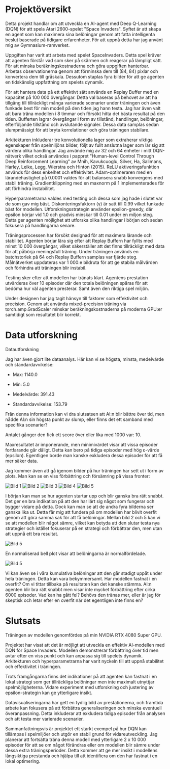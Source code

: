# Projektöversikt

Detta projekt handlar om att utveckla en AI-agent med Deep Q-Learning (DQN) för att spela Atari 2600-spelet "Space Invaders". Syftet är att skapa en agent som kan maximera sina belöningar genom att fatta intelligenta beslut baserade på tidigare erfarenheter. För att uppnå detta har jag använt mig av Gymnasium-ramverket.

Uppgiften har varit att arbeta med spelet SpaceInvaders. Detta spel kräver att agenten förstår vad som sker på skärmen och reagerar på lämpligt sätt. För att minska beräkningskostnaderna och göra uppgiften hanterbar. Arbetas observationerna genom att förminska dem till (84, 84) pixlar och konvertera dem till gråskala. Dessutom staplas fyra bilder för att ge agenten en tidskänslig uppfattning om spelets dynamik.

För att hantera data på ett effektivt sätt används en Replay Buffer med en kapacitet på 100 000 övergångar. Detta val baseras på behovet av att ha tillgång till tillräckligt många varierade scenarier under träningen och även funkade best för min modell på den tiden jag hann testa. Jag har även valt att bara träna modellen i 8 timmar och försökt hitta det bästa resultat på den tiden. Bufferten lagrar övergångar i form av tillstånd, handlingar, belöningar, efterföljande tillstånd och avslutande signaler. Dessa data samplas sedan slumpmässigt för att bryta korrelationer och göra träningen stabilare.

Arkitekturen inkluderar tre konvolutionella lager som extraherar viktiga egenskaper från spelmiljöns bilder, följt av fullt anslutna lager som lär sig att värdera olika handlingar. Jag använde mig av 32 och 64 enheter i mitt DQN-nätverk vilket också användes i pappret "Human-level Control Through Deep Reinforcement Learning" av Mnih, Kavukcuoglu, Silver, Ha, Salimans, Harley, Leike, Legg, Wierstra och Hinton (2015). ReLU aktiveringsfunktion används för dess enkelhet och effektivitet. Adam-optimeraren med en lärandehastighet på 0.0001 valdes för att balansera snabb konvergens med stabil träning. Gradientklippning med en maxnorm på 1 implementerades för att förhindra instabilitet.

Hyperparametrarna valdes med testing och dessa som jag hade i slutet var de som gav mig bäst. Diskonteringsfaktorn (γ) är satt till 0.99 vilket funkade bäst för modellen. Utforskningsstrategin använder epsilon-greedy, där epsilon börjar vid 1.0 och gradvis minskar till 0.01 under en miljon steg. Detta ger agenten möjlighet att utforska olika handlingar i början och sedan fokusera på handlingarna senare.

Träningsprocessen har försökt designad för att maximera lärande och stabilitet. Agenten börjar lära sig efter att Replay Buffern har fyllts med minst 10 000 övergångar, vilket säkerställer att det finns tillräckligt med data för att påbörja meningsfull träning. Under träningen används en batchstorlek på 64 och Replay Buffern samplas var fjärde steg. Målnätverket uppdateras var 1 000:e bildruta för att ge stabila målvärden och förhindra att träningen blir instabil.

Testing sker efter att modellen har tränats klart. Agentens prestation utvärderas över 10 episoder där den totala belöningen spåras för att bedöma hur väl agenten presterar. Samt även den riktiga spel miljön.

Under designen har jag tagit hänsyn till faktorer som effektivitet och precision. Genom att använda mixed-precision träning via torch.amp.GradScaler minskar beräkningskostnaderna på moderna GPU:er samtidigt som resultatet blir korrekt.


# Data utforskning
Datautforskning

Jag har även gjort lite dataanalys. Här kan vi se högsta, minsta, medelvärde och standardavvikelse:

- Max: 1140.0

- Min: 5.0

- Medelvärde: 391.43

- Standardavvikelse: 153.79

Från denna information kan vi dra slutsatsen att AI:n blir bättre över tid, men nådde AI:n sin högsta punkt av slump, eller finns det ett samband med specifika scenarier?

Antalet gånger den fick ett score över eller lika med 1000 var: 10.

Maxresultatet är imponerande, men minimivärdet visar att vissa episoder fortfarande går dåligt. Detta kan bero på tidiga episoder med hög ε-värde (epsilon). Egentligen borde man kanske exkludera dessa episoder för att få mer säker data.

Jag kommer även att gå igenom bilder på hur träningen har sett ut i form av plots. Man kan se en viss förbättring och försämring på vissa fronter:

![Bild 1](data/rewards_episodes_1_to_2000.png)
![Bild 2](data/rewards_episodes_2001_to_4000.png)
![Bild 3](data/rewards_episodes_4001_to_6000.png)
![Bild 4](data/rewards_episodes_6001_to_8000.png)
![Bild 5](data/rewards_episodes_8001_to_10000.png)

I början kan man se hur agenten startar upp och blir ganska bra rätt snabbt. Det ger en bra indikation på att den har lärt sig något som fungerar och bygger vidare på detta. Dock kan man se att de andra fyra bilderna ser ganska lika ut. Detta får mig att fundera på om modellen har blivit overfit genom att göra samma sak för att få belöningar. Mellan bild 2 och 5 kan vi se att modellen blir något sämre, vilket kan betyda att den slutar testa nya strategier och istället fokuserar på en strategi och förbättrar den, men utan att uppnå ett bra resultat.

![Bild 5](data/normalfördelning.png)

En normaliserad bell plot visar att belöningarna är normalfördelade.

![Bild 5](data/kumulativ_fördelning.png)

Vi kan även se i våra kumulativa belöningar att den går stadigt uppåt under hela träningen. Detta kan vara bekymmersamt. Har modellen fastnat i en overfit? Om vi tittar tillbaka på resultaten kan det kanske stämma. AI:n agenten blir bra rätt snabbt men visar inte mycket förbättring efter cirka 6000 episoder. Vad kan ha gått fel? Behövs den tränas mer, eller är jag för skeptisk och letar efter en overfit när det egentligen inte finns en?

# Slutsats

Träningen av modellen genomfördes på min NVIDIA RTX 4080 Super GPU.

Projektet har visat att det är möjligt att utveckla en effektiv AI-modellen med DQN för Space Invaders. Modellen demonstrerar förbättring över tid men avtar efter en viss punkt och kan anpassa sig till spelets dynamik. Arkitekturen och hyperparametrarna har varit nyckeln till att uppnå stabilitet och effektivitet i träningen.

Trots framgångarna finns det indikationer på att agenten kan fastnat i en lokal strategi som ger tillräckliga belöningar men inte maximalt utnyttjar spelmöjligheterna. Vidare experiment med utforskning och justering av epsilon-strategin kan ge ytterligare insikt.

Datavisualiseringarna har gett en tydlig bild av prestationerna, och framtida arbete kan fokusera på att förbättra generaliseringen och minska eventuell överanpassning. Detta inkluderar att exkludera tidiga episoder från analysen och att testa mer varierade scenarier.

Sammanfattningsvis är projektet ett starkt exempel på hur DQN kan tillämpas i spelmiljöer och utgör en stabil grund för vidareutveckling. Jag planerar att fortsätta träna denna modell med ytterligare 2 x 10 000 episoder för att se om något förändras eller om modellen blir sämre under dessa extra träningsperioder. Detta kommer att ge mer insikt i modellens långsiktiga prestanda och hjälpa till att identifiera om den har fastnat i en lokal optimering.